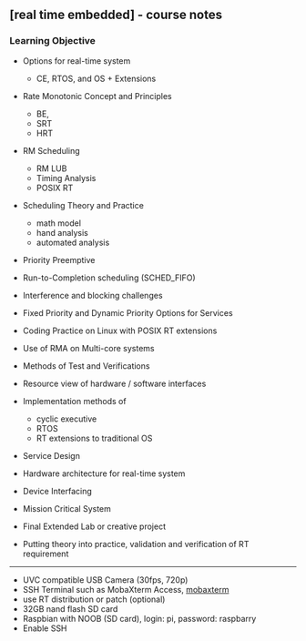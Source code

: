 ## [real time embedded] - course notes

### Learning Objective

* Options for real-time system
    - CE, RTOS, and OS + Extensions

* Rate Monotonic Concept and Principles
    - BE,
    - SRT
    - HRT

* RM Scheduling
    - RM LUB
    - Timing Analysis
    - POSIX RT

* Scheduling Theory and Practice
    - math model
    - hand analysis
    - automated analysis

* Priority Preemptive

* Run-to-Completion scheduling (SCHED_FIFO)

* Interference and blocking challenges

* Fixed Priority and Dynamic Priority Options for Services

* Coding Practice on Linux with POSIX RT extensions

* Use of RMA on Multi-core systems

* Methods of Test and Verifications

* Resource view of hardware / software interfaces

* Implementation methods of
    - cyclic executive
    - RTOS
    - RT extensions to traditional OS

* Service Design

* Hardware architecture for real-time system

* Device Interfacing

* Mission Critical System

* Final Extended Lab or creative project

* Putting theory into practice, validation and verification of RT requirement


---

* UVC compatible USB Camera (30fps, 720p)
* SSH Terminal such as MobaXterm Access, [mobaxterm](https://mobaxterm.mobatek.net/documentation.html)
* use RT distribution or patch (optional)
* 32GB nand flash SD card
* Raspbian with NOOB (SD card), login: pi, password: raspbarry
* Enable SSH

